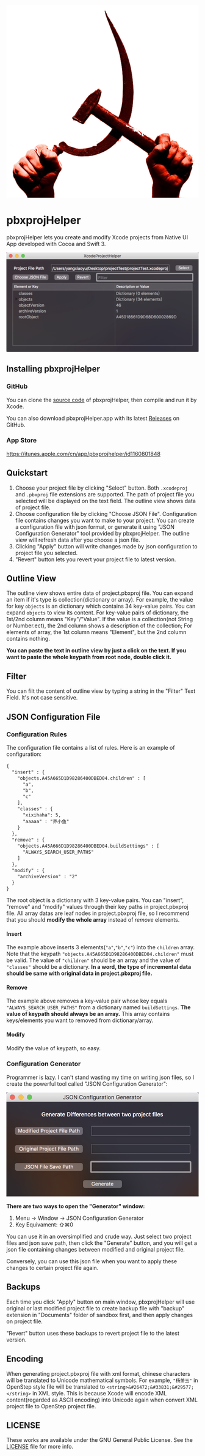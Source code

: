 ![](images/appIcon.png)

# pbxprojHelper 

pbxprojHelper lets you create and modify Xcode projects from Native UI App developed with Cocoa and Swift 3. 

![Main Window](images/MainWindow@2x.png)

## Installing pbxprojHelper

### GitHub

You can clone the [source code](https://github.com/yulingtianxia/pbxprojHelper/) of pbxprojHelper, then compile and run it by Xcode.

You can also download pbxprojHelper.app with its latest [Releases](https://github.com/yulingtianxia/pbxprojHelper/releases) on GitHub.

### App Store

https://itunes.apple.com/cn/app/pbxprojhelper/id1160801848

## Quickstart

1. Choose your project file by clicking "Select" button. Both `.xcodeproj` and `.pbxproj` file extensions are supported. The path of project file you selected will be displayed on the text field. The outline view shows data of project file.
2. Choose configuration file by clicking "Choose JSON File". Configuration file contains changes you want to make to your project. You can create a configuration file with json format, or generate it using "JSON Configuration Generator" tool provided by pbxprojHelper. The outline view will refresh data after you choose a json file.
3. Clicking "Apply" button will write changes made by json configuration to project file you selected.
4. "Revert" button lets you revert your project file to latest version.

## Outline View

The outline view shows entire data of project.pbxproj file. You can expand an item if it's type is collection(dictionary or array). For example, the value for key `objects` is an dictionary which contains 34 key-value pairs. You can expand `objects` to view its content. For key-value pairs of dictionary, the 1st/2nd column means "Key"/"Value". If the value is a collection(not String or Number.ect), the 2nd column shows a description of the collection; For elements of array, the 1st column means "Element", but the 2nd column contains nothing.

**You can paste the text in outline view by just a click on the text. If you want to paste the whole keypath from root node, double click it.**

## Filter

You can filt the content of outline view by typing a string in the "Filter" Text Field. It's not case sensitive.

## JSON Configuration File

### Configuration Rules

The configuration file contains a list of rules. Here is an example of configuration: 

```
{
  "insert" : {
    "objects.A45A665D1D98286400DBED04.children" : [
      "a",
      "b",
      "c"
    ],
    "classes" : {
      "xixihaha": 5,
      "aaaaa" : "养小鱼"
    }
  },
  "remove" : {
    "objects.A45A666D1D98286400DBED04.buildSettings" : [
      "ALWAYS_SEARCH_USER_PATHS"
    ]
  },
  "modify" : {
    "archiveVersion" : "2"
  }
}
```

The root object is a dictionary with 3 key-value pairs. You can "insert", "remove" and "modify" values through their key paths in project.pbxproj file. All array datas are leaf nodes in project.pbxproj file, so I recommend that you should **modify the whole array** instead of *remove* elements. 

#### Insert

The example above inserts 3 elements(`"a"`,`"b"`,`"c"`) into the `children` array. Note that the keypath `"objects.A45A665D1D98286400DBED04.children"` must be valid. The value of `"children"` should be an array and the value of `"classes"` should be a dictionary. **In a word, the type of incremental data should be same with original data in project.pbxproj file.**

#### Remove

The example above removes a key-value pair whose key equals `"ALWAYS_SEARCH_USER_PATHS"` from a dictionary named `buildSettings`. **The value of keypath should always be an array.** This array contains keys/elements you want to removed from dictionary/array.

#### Modify

Modify the value of keypath, so easy.

### Configuration Generator

Programmer is lazy. I can't stand wasting my time on writing json files, so I create the powerful tool called "JSON Configuration Generator":

![JSON Configuration Generator Window](images/GeneratorWindow@2x.png)

**There are two ways to open the "Generator" window:**

1. Menu -> Window -> JSON Configuration Generator
2. Key Equivament: ⇧⌘0

You can use it in an oversimplified and crude way. Just select two project files and json save path, then click the "Generate" button, and you will get a json file containing changes between modified and original project file.

Conversely, you can use this json file when you want to apply these changes to certain project file again.

## Backups

Each time you click "Apply" button on main window, pbxprojHelper will use original or last modified project file to create backup file with "backup" extension in "Documents" folder of sandbox first, and then apply changes on project file.

"Revert" button uses these backups to revert project file to the latest version.

## Encoding

When generating project.pbxproj file with xml format, chinese characters will be translated to Unicode mathematical symbols. For example, `"杨萧玉"` in OpenStep style file will be translated to `<string>&#26472;&#33831;&#29577;</string>` in XML style. This is because Xcode will encode XML content(regarded as ASCII encoding) into Unicode again when convert XML project file to OpenStep project file.

## LICENSE

These works are available under the GNU General Public License. See the [LICENSE](https://github.com/yulingtianxia/pbxprojHelper/blob/master/LICENSE) file for more info.